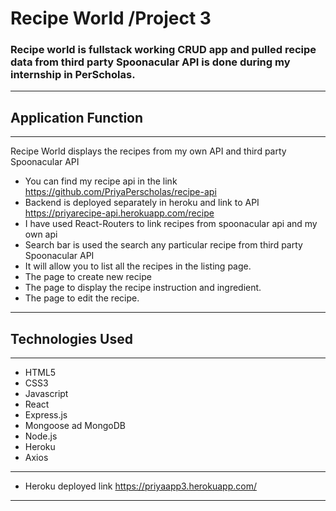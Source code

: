 # Recipe World /Project 3
### Recipe world is fullstack working CRUD app and pulled recipe data from third party Spoonacular API is done during my internship in PerScholas.
-------------------------------------------------------------
## Application Function
--------------------------------------------------------------
Recipe World displays the recipes from my own API and third party Spoonacular API

- You can find my recipe api in the link https://github.com/PriyaPerscholas/recipe-api
- Backend is deployed separately in heroku and link to API https://priyarecipe-api.herokuapp.com/recipe
- I have used React-Routers to link recipes from spoonacular api and my own api
- Search bar is used the search any particular recipe from third party Spoonacular API
- It will allow you to list all the recipes in the listing page.
- The page to create new recipe
- The page to display the recipe instruction and ingredient.
- The page to edit the recipe.
-------------------------------------------------------------------
## Technologies Used
--------------------------------------------------------------------
- HTML5
- CSS3
- Javascript
- React
- Express.js
- Mongoose ad MongoDB
- Node.js
- Heroku
- Axios
-----------------------------------------------------------------
- Heroku deployed link https://priyaapp3.herokuapp.com/
------------------------------------------------------------------